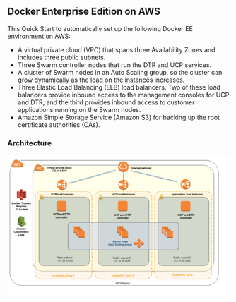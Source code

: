 ## Docker Enterprise Edition on AWS
This Quick Start to automatically set up the following Docker EE environment on AWS:
* A virtual private cloud (VPC) that spans three Availability Zones and includes three public subnets.
* Three Swarm controller nodes that run the DTR and UCP services.
* A cluster of Swarm nodes in an Auto Scaling group, so the cluster can grow dynamically as the load on the instances increases.
* Three Elastic Load Balancing (ELB) load balancers. Two of these load balancers provide inbound access to the management consoles for UCP and DTR, and the third provides inbound access to customer applications running on the Swarm nodes.
* Amazon Simple Storage Service (Amazon S3) for backing up the root certificate authorities (CAs).

### Architecture
![quickstart-doocker](/images/docker.png)
